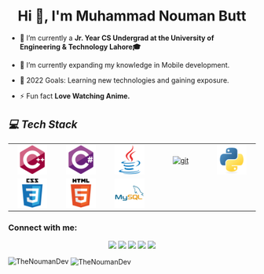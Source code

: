 <h1 align="center">Hi 👋, I'm Muhammad Nouman Butt</h1>

- 🔭 I’m currently a **Jr. Year CS Undergrad at the University of Engineering & Technology Lahore🎓**

- 🌱 I’m currently expanding my knowledge in Mobile development.

- 🥅 2022 Goals: Learning new technologies and gaining exposure.

- ⚡ Fun fact **Love Watching Anime.**



<h2><i>💻 Tech Stack</i></h2>

<table width="100" >
<tr>
    <td align='center' width="190">
   <a href="https://www.w3schools.com/cpp/" target="_blank"> <img src="https://raw.githubusercontent.com/devicons/devicon/master/icons/cplusplus/cplusplus-original.svg" alt="cplusplus" width="60" /> </a> 
  </td>
    <td align='center' width="190">
     <a href="https://www.w3schools.com/cs/" target="_blank"> <img src="https://raw.githubusercontent.com/devicons/devicon/master/icons/csharp/csharp-original.svg" alt="csharp" width="60" /> </a>
  </td>
    <td align='center' width="190">
      <a href="https://www.java.com" target="_blank"> <img src="https://raw.githubusercontent.com/devicons/devicon/master/icons/java/java-original.svg" alt="java" width="60"/> </a>
    </td>
     <td align='center' width="190">
       <a href="https://git-scm.com/" target="_blank"> <img src="https://www.vectorlogo.zone/logos/git-scm/git-scm-icon.svg" alt="git" width="60" /> </a>
    </td>
    <td align='center' width="190">
      <a href="https://www.python.org" target="_blank"> <img src="https://raw.githubusercontent.com/devicons/devicon/master/icons/python/python-original.svg" alt="python" width="60"/> </a>
    </td>
</tr>
  <tr>
    <td align='center' width="190">
  <a href="https://www.w3schools.com/css/" target="_blank"> <img src="https://raw.githubusercontent.com/devicons/devicon/master/icons/css3/css3-original-wordmark.svg" alt="css3" width="60"/> </a>
    </td>
    <td align='center' width="190">
    <a href="https://www.w3.org/html/" target="_blank"> <img src="https://raw.githubusercontent.com/devicons/devicon/master/icons/html5/html5-original-wordmark.svg" alt="html5" width="60"/> </a>
    </td>
    <td align='center' width="190">
        <a href="https://www.mysql.com/" target="_blank"> <img src="https://raw.githubusercontent.com/devicons/devicon/master/icons/mysql/mysql-original-wordmark.svg" alt="mysql" width="60"/> </a> 
    
</tr>
  </table>


 <h3 align="left">Connect with me:</h3>
<p align="center">
<a href="https://www.linkedin.com/in/nouman0x45/"><img src="https://img.shields.io/badge/-Muhammad%20Nouman-0077B5?style=flat&logo=Linkedin&logoColor=white"/></a>
<a href="mailto:m_nouman@hotmail.com"><img src="https://img.shields.io/badge/-m_nouman@hotmail.com-D14836?style=flat&logo=Gmail&logoColor=white"/></a>
<a href="https://instagram.com/nouman_0x45/"><img src="https://img.shields.io/badge/-@nouman0x45-E4405F?style=flat&logo=Instagram&logoColor=white"/></a>
<a href="https://www.facebook.com/nouman0x45"><img src="https://img.shields.io/badge/-@nouman0x45-1877F2?style=flat&logo=Facebook&logoColor=white"/></a>
<a href="https://www.kaggle.com/nouman0x45"><img src="https://img.shields.io/badge/-@nouman0x45-1877F2?style=flat&logo=kaggle&logoColor=white"/></a>

 
<p><img align="left" src="https://github-readme-stats.vercel.app/api/top-langs?username=TheNoumanDev&show_icons=true&locale=en&layout=compact" alt="TheNoumanDev" /></p>

<p>&nbsp;<img align="center" src="https://github-readme-stats.vercel.app/api?username=TheNoumanDev&show_icons=true&locale=en" alt="TheNoumanDev" /></p>
